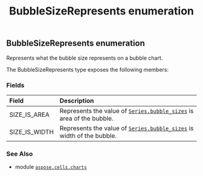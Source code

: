 ﻿---
title: BubbleSizeRepresents enumeration
second_title: Aspose.Cells for Python via .NET API References
description: 
type: docs
weight: 400
url: /aspose.cells.charts/bubblesizerepresents/
is_root: false
---

## BubbleSizeRepresents enumeration

Represents what the bubble size represents on a bubble chart.



The BubbleSizeRepresents type exposes the following members:

### Fields
| Field | Description |
| :- | :- |
| SIZE_IS_AREA | Represents the value of [`Series.bubble_sizes`](/cells/python-net/aspose.cells.charts/series#bubble_sizes) is area of the bubble. |
| SIZE_IS_WIDTH | Represents the value of [`Series.bubble_sizes`](/cells/python-net/aspose.cells.charts/series#bubble_sizes) is width of the bubble. |



### See Also
* module [`aspose.cells.charts`](..)
